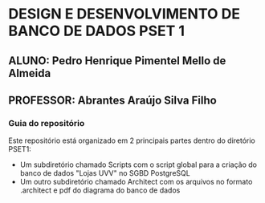 # DESIGN E DESENVOLVIMENTO DE BANCO DE DADOS PSET 1 
## ALUNO: Pedro Henrique Pimentel Mello de Almeida
## PROFESSOR: Abrantes Araújo Silva Filho

### Guia do repositório
Este repositório está organizado em 2 principais partes dentro do diretório PSET1: 
* Um subdiretório chamado Scripts com o script global para a criação do banco de dados "Lojas UVV" no SGBD PostgreSQL
* Um outro subdiretório chamado Architect com os arquivos no formato .architect e pdf do diagrama do banco de dados


